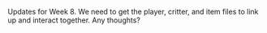 Updates for Week 8. We need to get the player, critter, and item files to link up and interact together. Any thoughts?
